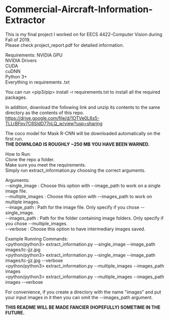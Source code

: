 # Commercial-Aircraft-Information-Extractor
This is my final project I worked on for EECS 4422-Computer Vision during Fall of 2019. <br>
Please check project_report.pdf for detailed information.

Requirements:
  NVIDIA GPU <br>
  NVIDIA Drivers <br>
  CUDA <br>
  cuDNN <br>
  Python 3+ <br>
  Everything in requirements .txt <br>
  
  You can run <pip3/pip> install -r requirements.txt to install all the required packages.
  
  In addition, download the following link and unzip its contents to the same directory as the contents of this repo.<br>
  https://drive.google.com/file/d/1OTVe0L6s5-TLLrBFpv7C6SldD77nLQ_w/view?usp=sharing <br>
  
  The coco model for Mask R-CNN will be downloaded automatically on the first run. <br>
  <b>THE DOWNLOAD IS ROUGHLY ~250 MB YOU HAVE BEEN WARNED.</b><br>
 
 How to Run: <br>
  Clone the repo a folder. <br>
  Make sure you meet the requirements. <br>
  Simply run extract_information.py choosing the correct arguments. <br>
 
 Arguments: <br>
    --single_image : Choose this option with --image_path to work on a single image file. <br>
    --multiple_images : Choose this option with --images_path to work on multiple images. <br>
    --image_path : Path for the image file. Only specify if you chose --single_image. <br>
    --images_path : Path for the folder containing image folders. Only specify if you chose --multiple_images. <br>
    --verbose : Choose this option to have intermediary images saved. <br>
 
 Example Running Commands: <br>
  <python/python3> extract_information.py --single_image --image_path images/tc-jjz.jpg <br>
  <python/python3> extract_information.py --single_image --image_path images/tc-jjz.jpg --verbose <br>
  <python/python3> extract_information.py --multiple_images --images_path images <br>
  <python/python3> extract_information.py --multiple_images --images_path images --verbose <br>
  
  For convenience, if you create a directory with the name "images" and put your input images in it then you can omit the --images_path argument.

<b>THIS README WILL BE MADE FANCIER (HOPEFULLY) SOMETIME IN THE FUTURE. <b>
